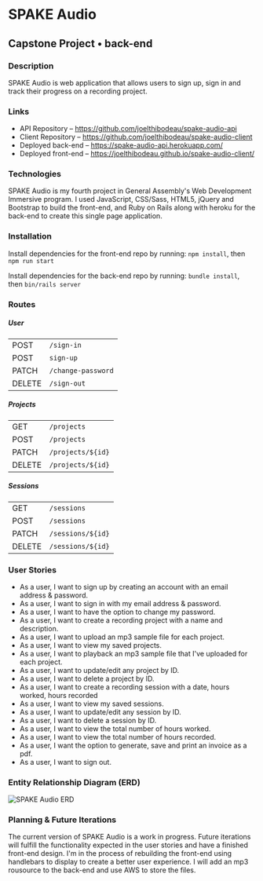 # SPAKE Audio #

## Capstone Project • back-end ##

### Description ###

SPAKE Audio is web application that allows users to sign up, sign in and track
their progress on a recording project.

### Links ###

* API Repository – https://github.com/joelthibodeau/spake-audio-api
* Client Repository – https://github.com/joelthibodeau/spake-audio-client
* Deployed back-end – https://spake-audio-api.herokuapp.com/
* Deployed front-end – https://joelthibodeau.github.io/spake-audio-client/

### Technologies ###

SPAKE Audio is my fourth project in General Assembly's Web Development Immersive
program. I used JavaScript, CSS/Sass, HTML5, jQuery and Bootstrap to build the
front-end, and Ruby on Rails along with heroku for the back-end to create this
single page application.

### Installation ###

Install dependencies for the front-end repo by running:
```npm install```, then
```npm run start```

Install dependencies for the back-end repo by running:
```bundle install```, then
```bin/rails server```

### Routes ###

##### User

|        |        |
|--------|---------
| POST   | `/sign-in`|
| POST   | `sign-up`|
| PATCH  | `/change-password`|
| DELETE | `/sign-out`|




##### Projects

|        |        |
|--------|---------
| GET    | `/projects`|
| POST   | `/projects`|
| PATCH  | `/projects/${id}`|
| DELETE | `/projects/${id}`|




##### Sessions

|        |        |
|--------|---------
| GET    | `/sessions`|
| POST   | `/sessions`|
| PATCH  | `/sessions/${id}`|
| DELETE | `/sessions/${id}`|




### User Stories ###

* As a user, I want to sign up by creating an account with an email address & password.
* As a user, I want to sign in with my email address & password.
* As a user, I want to have the option to change my password.
* As a user, I want to create a recording project with a name and description.
* As a user, I want to upload an mp3 sample file for each project.
* As a user, I want to view my saved projects.
* As a user, I want to playback an mp3 sample file that I've uploaded for each project.
* As a user, I want to update/edit any project by ID.
* As a user, I want to delete a project by ID.
* As a user, I want to create a recording session with a date, hours worked, hours recorded
* As a user, I want to view my saved sessions.
* As a user, I want to update/edit any session by ID.
* As a user, I want to delete a session by ID.
* As a user, I want to view the total number of hours worked.
* As a user, I want to view the total number of hours recorded.
* As a user, I want the option to generate, save and print an invoice as a pdf.
* As a user, I want to sign out.

### Entity Relationship Diagram (ERD) ###

![SPAKE Audio ERD](./images/spake-audio-erd.png)

### Planning & Future Iterations ###

The current version of SPAKE Audio is a work in progress. Future iterations
will fulfill the functionality expected in the user stories and have a finished
front-end design. I'm in the process of rebuilding the front-end using handlebars
to display to create a better user experience. I will add an mp3 rousource to
the back-end and use AWS to store the files.
